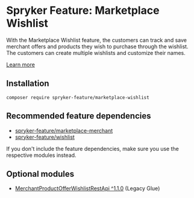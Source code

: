 # Spryker Feature: Marketplace Wishlist

With the Marketplace Wishlist feature, the customers can track and save merchant offers and products they wish to purchase through the wishlist. The customers can create multiple wishlists and customize their names.

[Learn more](https://docs.spryker.com/docs/pbc/all/shopping-list-and-wishlist/202307.0/marketplace/marketplace-wishlist-feature-overview.html)

## Installation

```
composer require spryker-feature/marketplace-wishlist
```

## Recommended feature dependencies
- [spryker-feature/marketplace-merchant](https://github.com/spryker-feature/marketplace-merchant)
- [spryker-feature/wishlist](https://github.com/spryker-feature/wishlist)

If you don't include the feature dependencies, make sure you use the respective modules instead.

## Optional modules
- [MerchantProductOfferWishlistRestApi ^1.1.0](https://github.com/spryker/merchant-product-offer-wishlist-rest-api) (Legacy Glue)
